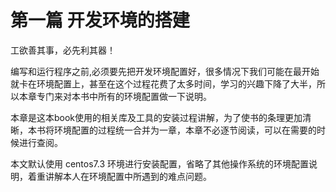 # 第一篇 开发环境的搭建

工欲善其事，必先利其器！

编写和运行程序之前,必须要先把开发环境配置好，很多情况下我们可能在最开始就卡在环境配置上，甚至在这个过程花费了太多时间，学习的兴趣下降了大半，所以本章专门来对本书中所有的环境配置做一下说明。

本章是这本book使用的相关库及工具的安装过程讲解，为了使书的条理更加清晰，本书将环境配置的过程统一合并为一章，本章不必逐节阅读，可以在需要的时候进行查阅。

本文默认使用 centos7.3 环境进行安装配置，省略了其他操作系统的环境配置说明，着重讲解本人在环境配置中所遇到的难点问题。